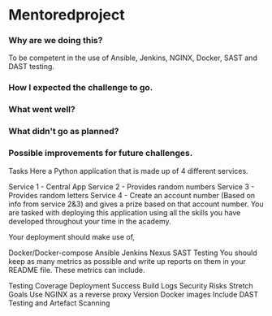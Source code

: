 # Mentoredproject

### Why are we doing this?
To be competent in the use of Ansible, Jenkins, NGINX, Docker, SAST and DAST testing.

### How I expected the challenge to go.

### What went well?

### What didn't go as planned?

### Possible improvements for future challenges.


Tasks
Here a Python application that is made up of 4 different services.

Service 1 - Central App
Service 2 - Provides random numbers
Service 3 - Provides random letters
Service 4 - Create an account number (Based on info from service 2&3) and gives a prize based on that account number.
You are tasked with deploying this application using all the skills you have developed throughout your time in the academy.

Your deployment should make use of,

Docker/Docker-compose
Ansible
Jenkins
Nexus
SAST Testing
You should keep as many metrics as possible and write up reports on them in your README file. These metrics can include.

Testing Coverage
Deployment Success
Build Logs
Security Risks
Stretch Goals
Use NGINX as a reverse proxy
Version Docker images
Include DAST Testing and Artefact Scanning
